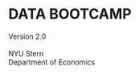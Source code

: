 <p align="center">

# **DATA BOOTCAMP** <br>

Version 2.0 <br>
<br>
NYU Stern <br>
Department of Economics

</p>
